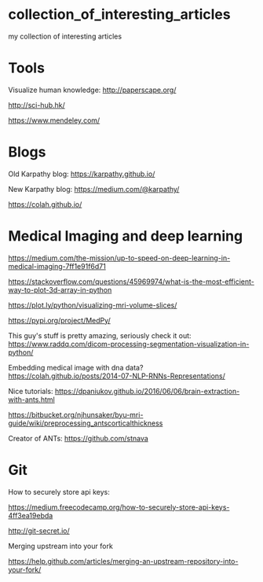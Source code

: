 # collection_of_interesting_articles
my collection of interesting articles

# Tools

Visualize human knowledge: http://paperscape.org/

http://sci-hub.hk/

https://www.mendeley.com/

# Blogs

Old Karpathy blog: https://karpathy.github.io/

New Karpathy blog: https://medium.com/@karpathy/

https://colah.github.io/

# Medical Imaging and deep learning

https://medium.com/the-mission/up-to-speed-on-deep-learning-in-medical-imaging-7ff1e91f6d71

https://stackoverflow.com/questions/45969974/what-is-the-most-efficient-way-to-plot-3d-array-in-python

https://plot.ly/python/visualizing-mri-volume-slices/

https://pypi.org/project/MedPy/

This guy's stuff is pretty amazing, seriously check it out:
https://www.raddq.com/dicom-processing-segmentation-visualization-in-python/

Embedding medical image with dna data? https://colah.github.io/posts/2014-07-NLP-RNNs-Representations/

Nice tutorials: https://dpaniukov.github.io/2016/06/06/brain-extraction-with-ants.html

https://bitbucket.org/njhunsaker/byu-mri-guide/wiki/preprocessing_antscorticalthickness

Creator of ANTs: https://github.com/stnava

# Git

How to securely store api keys:

https://medium.freecodecamp.org/how-to-securely-store-api-keys-4ff3ea19ebda

http://git-secret.io/

Merging upstream into your fork

https://help.github.com/articles/merging-an-upstream-repository-into-your-fork/
